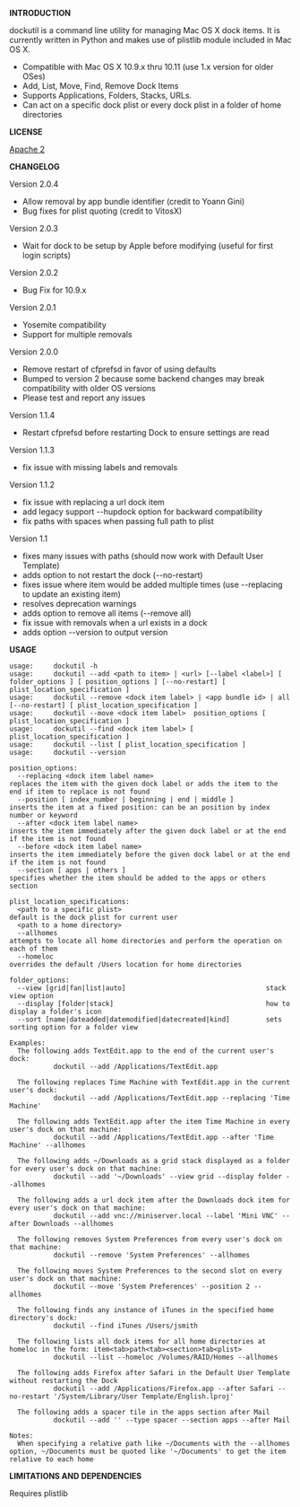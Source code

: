 **INTRODUCTION**

dockutil is a command line utility for managing Mac OS X dock items.
It is currently written in Python and makes use of plistlib module included in Mac OS X.
- Compatible with Mac OS X 10.9.x thru 10.11 (use 1.x version for older
  OSes)
- Add, List, Move, Find, Remove Dock Items
- Supports Applications, Folders, Stacks, URLs. 
- Can act on a specific dock plist or every dock plist in a folder of home directories

**LICENSE**

[Apache 2](http://www.apache.org/licenses/LICENSE-2.0)

**CHANGELOG**

Version 2.0.4
- Allow removal by app bundle identifier (credit to Yoann Gini)
- Bug fixes for plist quoting (credit to VitosX)

Version 2.0.3
- Wait for dock to be setup by Apple before modifying (useful for first login scripts)

Version 2.0.2
- Bug Fix for 10.9.x

Version 2.0.1

- Yosemite compatibility
- Support for multiple removals

Version 2.0.0

- Remove restart of cfprefsd in favor of using defaults
- Bumped to version 2 because some backend changes may break compatibility with older OS versions
- Please test and report any issues

Version 1.1.4

- Restart cfprefsd before restarting Dock to ensure settings are read

Version 1.1.3

- fix issue with missing labels and removals

Version 1.1.2

- fix issue with replacing a url dock item
- add legacy support --hupdock option for backward compatibility
- fix paths with spaces when passing full path to plist


Version 1.1

- fixes many issues with paths (should now work with Default User Template)
- adds option to not restart the dock (--no-restart)
- fixes issue where item would be added multiple times
(use --replacing to update an existing item)
- resolves deprecation warnings
- adds option to remove all items (--remove all)
- fix issue with removals when a url exists in a dock
- adds option --version to output version


**USAGE**

    usage:     dockutil -h
    usage:     dockutil --add <path to item> | <url> [--label <label>] [ folder_options ] [ position_options ] [--no-restart] [ plist_location_specification ]
    usage:     dockutil --remove <dock item label> | <app bundle id> | all [--no-restart] [ plist_location_specification ]
    usage:     dockutil --move <dock item label>  position_options [ plist_location_specification ]
    usage:     dockutil --find <dock item label> [ plist_location_specification ]
    usage:     dockutil --list [ plist_location_specification ]
    usage:     dockutil --version

    position_options:
      --replacing <dock item label name>                            replaces the item with the given dock label or adds the item to the end if item to replace is not found
      --position [ index_number | beginning | end | middle ]        inserts the item at a fixed position: can be an position by index number or keyword
      --after <dock item label name>                                inserts the item immediately after the given dock label or at the end if the item is not found
      --before <dock item label name>                               inserts the item immediately before the given dock label or at the end if the item is not found
      --section [ apps | others ]                                   specifies whether the item should be added to the apps or others section

    plist_location_specifications:
      <path to a specific plist>                                    default is the dock plist for current user
      <path to a home directory>
      --allhomes                                                    attempts to locate all home directories and perform the operation on each of them
      --homeloc                                                     overrides the default /Users location for home directories

    folder_options:
      --view [grid|fan|list|auto]                                   stack view option
      --display [folder|stack]                                      how to display a folder's icon
      --sort [name|dateadded|datemodified|datecreated|kind]         sets sorting option for a folder view

    Examples:
      The following adds TextEdit.app to the end of the current user's dock:
               dockutil --add /Applications/TextEdit.app

      The following replaces Time Machine with TextEdit.app in the current user's dock:
               dockutil --add /Applications/TextEdit.app --replacing 'Time Machine'

      The following adds TextEdit.app after the item Time Machine in every user's dock on that machine:
               dockutil --add /Applications/TextEdit.app --after 'Time Machine' --allhomes

      The following adds ~/Downloads as a grid stack displayed as a folder for every user's dock on that machine:
               dockutil --add '~/Downloads' --view grid --display folder --allhomes

      The following adds a url dock item after the Downloads dock item for every user's dock on that machine:
               dockutil --add vnc://miniserver.local --label 'Mini VNC' --after Downloads --allhomes

      The following removes System Preferences from every user's dock on that machine:
               dockutil --remove 'System Preferences' --allhomes

      The following moves System Preferences to the second slot on every user's dock on that machine:
               dockutil --move 'System Preferences' --position 2 --allhomes

      The following finds any instance of iTunes in the specified home directory's dock:
               dockutil --find iTunes /Users/jsmith

      The following lists all dock items for all home directories at homeloc in the form: item<tab>path<tab><section>tab<plist>
               dockutil --list --homeloc /Volumes/RAID/Homes --allhomes

      The following adds Firefox after Safari in the Default User Template without restarting the Dock
               dockutil --add /Applications/Firefox.app --after Safari --no-restart '/System/Library/User Template/English.lproj'

      The following adds a spacer tile in the apps section after Mail
               dockutil --add '' --type spacer --section apps --after Mail

    Notes:
      When specifying a relative path like ~/Documents with the --allhomes option, ~/Documents must be quoted like '~/Documents' to get the item relative to each home



**LIMITATIONS AND DEPENDENCIES**

Requires plistlib

